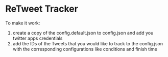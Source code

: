 # ReTweet Tracker

To make it work:

1. create a copy of the config.default.json to config.json and add you twitter apps credentials
1. add the IDs of the Tweets that you would like to track to the config.json with the corresponding configurations like conditions and finish time

